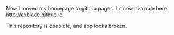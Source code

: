 Now I moved my homepage to github pages. I's now avalable here: http://axblade.github.io

This repository is obsolete, and app looks broken.
